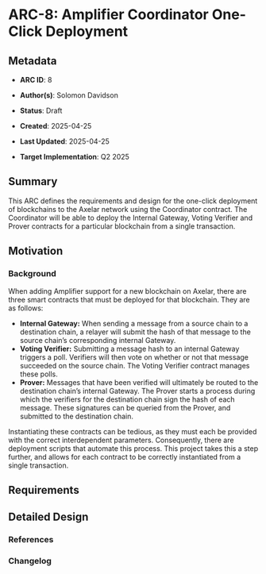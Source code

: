 
# ARC-8: Amplifier Coordinator One-Click Deployment

  

## Metadata

  

-  **ARC ID**: 8

-  **Author(s)**: Solomon Davidson

-  **Status**: Draft

-  **Created**: 2025-04-25

-  **Last Updated**: 2025-04-25

-  **Target Implementation**: Q2 2025

  

## Summary

This ARC defines the requirements and design for the one-click deployment of blockchains to the Axelar network using the Coordinator contract. The Coordinator will be able to deploy the Internal Gateway, Voting Verifier and Prover contracts for a particular blockchain from a single transaction.

## Motivation

  
### Background

When adding Amplifier support for a new blockchain on Axelar, there are three smart contracts that must be deployed for that blockchain. They are as follows:

- **Internal Gateway:** When sending a message from a source chain to a destination chain, a relayer will submit the hash of that message to the source chain’s corresponding internal Gateway.
- **Voting Verifier:** Submitting a message hash to an internal Gateway triggers a poll. Verifiers will then vote on whether or not that message succeeded on the source chain. The Voting Verifier contract manages these polls.
- **Prover:** Messages that have been verified will ultimately be routed to the destination chain’s internal Gateway. The Prover starts a process during which the verifiers for the destination chain sign the hash of each message. These signatures can be queried from the Prover, and submitted to the destination chain.

Instantiating these contracts can be tedious, as they must each be provided with the correct interdependent parameters. Consequently, there are deployment scripts that automate this process. This project takes this a step further, and allows for each contract to be correctly instantiated from a single transaction.

## Requirements



## Detailed Design


### References

  
### Changelog
